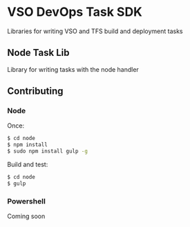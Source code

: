 # VSO DevOps Task SDK

Libraries for writing VSO and TFS build and deployment tasks

## Node Task Lib
Library for writing tasks with the node handler

## Contributing

### Node

Once:
```bash
$ cd node
$ npm install
$ sudo npm install gulp -g
```

Build and test:
```bash
$ cd node
$ gulp
```

### Powershell

Coming soon
